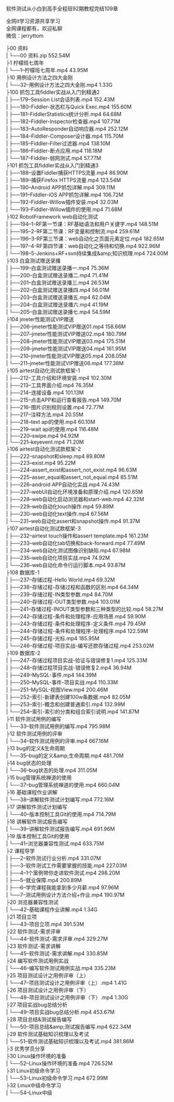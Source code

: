 软件测试从小白到高手全程班92期教程完结109章

全网it学习资源共享学习<br>全网课程都有，欢迎私聊<br>微信：jerryttom<br>

├00 资料<br> | └──00 资料.zip 552.54M<br> ├1 柠檬班七周年<br> | └──1–柠檬班七周年.mp4 43.95M<br> ├10 用例设计方法之四大金刚<br> | └──32–用例设计方法之四大金刚.mp4 1.33G<br> ├100 抓包工具fiddler实战从入门到精通2<br> | ├──179–Session List会话列表.mp4 152.43M<br> | ├──180–Fiddler-状态栏与Quick Exec.mp4 155.60M<br> | ├──181–FiddlerStatistics统计分析.mp4 64.68M<br> | ├──182–Fiddler-Inspector检查器.mp4 107.71M<br> | ├──183–AutoResponder自动响应器.mp4 252.12M<br> | ├──184–Fiddler-Composer设计器.mp4 115.70M<br> | ├──185–Fiddler-Filter过滤器.mp4 138.10M<br> | ├──186–Fiddler-断点应用.mp4 116.18M<br> | └──187–Fiddler-弱网测试.mp4 57.77M<br> ├101 抓包工具fiddler实战从入门到精通3<br> | ├──188–设置Fiddler捕获HTTPS流量.mp4 86.90M<br> | ├──189–捕获Firefox HTTPS流量.mp4 123.54M<br> | ├──190–Android APP抓包详解.mp4 309.11M<br> | ├──191–Fiddler-iOS APP抓包详解.mp4 106.72M<br> | ├──192–Fiddler-Willow插件安装.mp4 32.03M<br> | └──193–Fiddler-Willow插件的使用.mp4 71.68M<br> ├102 RobotFramework web自动化测试<br> | ├──194–1-RF第一节课：RF基础语法和用户关键字.mp4 148.51M<br> | ├──195–2-RF第二节课：RF变量和控制流.mp4 259.61M<br> | ├──196–3-RF第三节课：web自动化之页面元素定位.mp4 182.65M<br> | ├──197–4-RF第四节课：web自动化之等待和切换.mp4 922.96M<br> | └──198–5-Jenkins+RF+svn持续集成&amp;amp;知识梳理.mp4 724.00M<br> ├103 白盒测试赠送录播<br> | ├──199–白盒测试赠送录播一.mp4 75.36M<br> | ├──200–白盒测试赠送录播二.mp4 71.41M<br> | ├──201–白盒测试赠送录播三.mp4 26.53M<br> | ├──202–白盒测试赠送录播四.mp4 56.01M<br> | ├──203–白盒测试赠送录播五.mp4 62.04M<br> | ├──204–白盒测试赠送录播六.mp4 41.19M<br> | └──205–白盒测试赠送录播七.mp4 54.59M<br> ├104 jmeter性能测试VIP赠送<br> | ├──206–jmeter性能测试VIP赠送01.mp4 158.66M<br> | ├──207–jmeter性能测试VIP赠送02.mp4 180.79M<br> | ├──208–jmeter性能测试VIP赠送03.mp4 175.51M<br> | ├──209–jmeter性能测试VIP赠送04.mp4 161.95M<br> | ├──210–jmeter性能测试VIP赠送05.mp4 208.05M<br> | └──211–jmeter性能测试VIP赠送06.mp4 177.38M<br> ├105 airtest自动化测试款框架-1<br> | ├──212–工具介绍和环境安装.mp4 102.30M<br> | ├──213–工具界面介绍.mp4 76.35M<br> | ├──214–连接设备.mp4 101.13M<br> | ├──215–点击APP和运行查看报告.mp4 149.70M<br> | ├──216–图片识别规则设置.mp4 72.77M<br> | ├──217–注释方法.mp4 20.55M<br> | ├──218–text api的使用.mp4 60.10M<br> | ├──219–wait api的使用.mp4 116.48M<br> | ├──220–swipe.mp4 94.92M<br> | └──221–keyevent.mp4 71.20M<br> ├106 airtest自动化测试款框架-2<br> | ├──222–snapshot和sleep.mp4 89.80M<br> | ├──223–exist.mp4 95.22M<br> | ├──224–assert_exist和assert_not_exist.mp4 96.63M<br> | ├──225–asser_equal和assert_not_equal.mp4 85.51M<br> | ├──226–android APP自动化实战.mp4 74.43M<br> | ├──227–webUI自动化环境准备和原理介绍.mp4 120.65M<br> | ├──228–web自动化启动浏览器和start-web.mp4 42.32M<br> | ├──229–web自动化touch操作.mp4 59.89M<br> | ├──230–web自动化text操作.mp4 67.56M<br> | └──231–web自动化assert和snapshot操作.mp4 91.37M<br> ├107 airtest自动化测试款框架-3<br> | ├──232–airtest touch操作和assert template.mp4 161.23M<br> | ├──233–web自动化tab切换和back-forward.mp4 77.49M<br> | ├──234–web自动化测试图像识别缺陷.mp4 67.98M<br> | ├──235–web自动化项目实战.mp4 74.92M<br> | └──236–web自动化命令行运行脚本.mp4 93.87M<br> ├108 数据库-1<br> | ├──237–存储过程-Hello World.mp4 69.32M<br> | ├──238–存储过程-存储过程和函数的区别.mp4 64.34M<br> | ├──239–存储过程-IN类型参数.mp4 84.70M<br> | ├──240–存储过程-OUT类型参数.mp4 103.01M<br> | ├──241–存储过程-INOUT类型参数和三种类型的比较.mp4 58.27M<br> | ├──242–存储过程-条件和处理程序-应用场景.mp4 59.90M<br> | ├──243–存储过程-条件和处理程序-定义条件.mp4 79.45M<br> | ├──244–存储过程-条件和处理程序-处理程序.mp4 122.59M<br> | ├──245–存储过程-光标.mp4 185.95M<br> | └──246–存储过程-项目实战-编写还款存储过程.mp4 253.02M<br> ├109 数据库-2<br> | ├──247–存储过程项目实战-验证与错误修复1.mp4 125.33M<br> | ├──248–存储过程项目实战-错误修复2.mp4 36.94M<br> | ├──249–MySQL-事件.mp4 144.39M<br> | ├──250–MySQL-事件-项目实战.mp4 110.33M<br> | ├──251–MySQL-视图View.mp4 200.46M<br> | ├──252–索引-新建表创建100w条数据.mp4 82.05M<br> | ├──253–索引-概念和创建普通索引.mp4 132.99M<br> | └──254–索引-索引的分类和组合索引说明.mp4 141.87M<br> ├11 软件测试用例的编写<br> | └──33–软件测试用例的编写.mp4 795.98M<br> ├12 软件测试用例的评审<br> | └──34–软件测试用例的评审.mp4 667.16M<br> ├13 bug的定义&amp;生命周期<br> | └──35–bug的定义&amp;amp;生命周期.mp4 481.70M<br> ├14 bug状态的处理<br> | └──36–bug状态的处理.mp4 311.05M<br> ├15 bug管理系统禅道的使用<br> | └──37–bug管理系统禅道的使用.mp4 660.04M<br> ├16 基础课程作业讲解<br> | └──38–讲解软件测试计划编写.mp4 772.16M<br> ├17 讲解软件测试计划编写<br> | └──40–版本控制工具Git的使用.mp4 714.79M<br> ├18 讲解软件测试报告编写<br> | └──39–讲解软件测试报告编写.mp4 691.96M<br> ├19 版本控制工具Git的使用<br> | └──41–浏览器兼容性测试.mp4 633.75M<br> ├2 课程导学<br> | ├──2–软件测试行业分析.mp4 331.07M<br> | ├──3–软件测试工作需要掌握的技能.mp4 227.03M<br> | ├──4–1个案例带你走进软件测试.mp4 298.20M<br> | ├──5–就业保障.mp4 200.89M<br> | ├──6–学完课程我能拿到多少月薪.mp4 97.96M<br> | └──7–测试用例设计方法介绍+作业.mp4 190.97M<br> ├20 浏览器兼容性测试<br> | └──42–基础课程作业讲解.mp4 1.34G<br> ├21 项目立项<br> | └──43–项目立项.mp4 391.53M<br> ├22 软件测试-需求评审<br> | └──44–软件测试-需求评审.mp4 329.27M<br> ├23 软件测试-需求讲解<br> | └──45–软件测试-需求讲解.mp4 330.85M<br> ├24 编写软件测试用例实战<br> | └──46–编写软件测试用例实战.mp4 335.23M<br> ├25 项目测试设计之用例评审（上）<br> | └──47–项目测试设计之用例评审（上）.mp4 1.41G<br> ├26 项目测试设计之用例评审（下）<br> | └──48–项目测试设计之用例评审（下）.mp4 1.30G<br> ├27 项目实战bug总结分析<br> | └──49–项目实战bug总结分析.mp4 453.67M<br> ├28 项目总结&amp;测试报告编写<br> | └──50–项目总结&amp;amp;测试报告编写.mp4 622.34M<br> ├29 软件测试基础知识梳理以及考试<br> | └──51–软件测试基础知识梳理以及考试.mp4 381.86M<br> ├3 优秀学员分享<br> ├30 Linux操作环境的准备<br> | └──52–Linux操作环境的准备.mp4 726.52M<br> ├31 Linux初级命令学习<br> | └──53–Linux初级命令学习.mp4 672.99M<br> ├32 Linux中级命令学习<br> | └──54–Linux中级